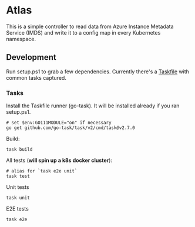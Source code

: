 # Atlas

This is a simple controller to read data from Azure Instance Metadata Service (IMDS) and write it to a config map in every Kubernetes namespace.

## Development

Run setup.ps1 to grab a few dependencies. Currently there's a [Taskfile][taskfile] with common tasks captured.

### Tasks

Install the Taskfile runner (go-task). It will be installed already if you ran setup.ps1.

```
# set $env:GO111MODULE="on" if necessary
go get github.com/go-task/task/v2/cmd/task@v2.7.0
```

Build:
```
task build
```

All tests (**will spin up a k8s docker cluster**):
```
# alias for `task e2e unit`
task test
```

Unit tests
```
task unit
```

E2E tests
```
task e2e
```

[taskfile]: https://taskfile.dev/#/